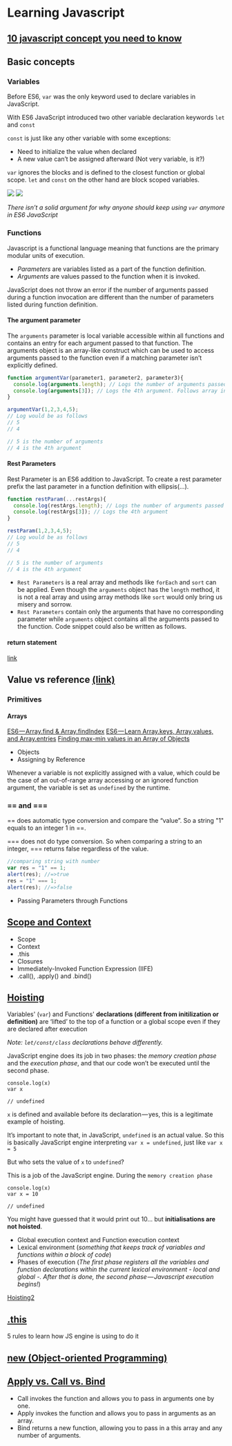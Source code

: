 # Learning Javascript

## [10 javascript concept you need to know](https://codeburst.io/10-javascript-concepts-you-need-to-know-for-interviews-136df65ecce)

## Basic concepts

### Variables

Before ES6, ```var``` was the only keyword used to declare variables in JavaScript. 

With ES6 JavaScript introduced two other variable declaration keywords ```let``` and ```const```

```const``` is just like any other variable with some exceptions:
- Need to initialize the value when declared
- A new value can’t be assigned afterward (Not very variable, is it?) 

```var``` ignores the blocks and is defined to the closest function or global scope. ```let``` and ```const``` on the other hand are block scoped variables.

![](https://cdn-images-1.medium.com/max/800/1*0YTEqYUeagQ34e31n4D6Fw.png)
![](https://cdn-images-1.medium.com/max/800/1*C3JNKH2fVZLllE9MSiU1zg.png)

*There isn’t a solid argument for why anyone should keep using ```var``` anymore in ES6 JavaScript*

### Functions

Javascript is a functional language meaning that functions are the primary modular units of execution.

- *Parameters* are variables listed as a part of the function definition.
- *Arguments* are values passed to the function when it is invoked.

JavaScript does not throw an error if the number of arguments passed during a function invocation are different than the number of parameters listed during function definition.

#### The argument parameter
The ```arguments``` parameter is local variable accessible within all functions and contains an entry for each argument passed to that function. The arguments object is an array-like construct which can be used to access arguments passed to the function even if a matching parameter isn’t explicitly defined.
```javascript
function argumentVar(parameter1, parameter2, parameter3){
  console.log(arguments.length); // Logs the number of arguments passed.
  console.log(arguments[3]); // Logs the 4th argument. Follows array indexing notations. 
}

argumentVar(1,2,3,4,5);
// Log would be as follows
// 5
// 4

// 5 is the number of arguments
// 4 is the 4th argument
```

#### Rest Parameters

Rest Parameter is an ES6 addition to JavaScript. To create a rest parameter prefix the last parameter in a function definition with ellipsis(…). 

```javascript
function restParam(...restArgs){
  console.log(restArgs.length); // Logs the number of arguments passed
  console.log(restArgs[3]); // Logs the 4th argument
}

restParam(1,2,3,4,5);
// Log would be as follows
// 5
// 4

// 5 is the number of arguments
// 4 is the 4th argument
```

- ```Rest Parameters``` is a real array and methods like ```forEach``` and ```sort``` can be applied. Even though the ```arguments``` object has the ```length``` method, it is not a real array and using array methods like ```sort``` would only bring us misery and sorrow.
- ```Rest Parameters``` contain only the arguments that have no corresponding parameter while ```arguments``` object contains all the arguments passed to the function. Code snippet could also be written as follows.

#### return statement
[link](https://codeburst.io/javascript-what-is-the-return-statement-97d8b11a1a0c)

## Value vs reference [(link)](https://www.educative.io/collection/page/5679346740101120/5707702298738688/5685265389584384/)

### Primitives
#### Arrays
[ES6 — Array.find & Array.findIndex](https://codeburst.io/learn-javascript-es6-array-find-array-findindex-7fe4f63c6974)
[ES6 — Learn Array.keys, Array.values, and Array.entries](https://codeburst.io/javascript-es6-learn-array-keys-array-values-and-array-entries-7e4c9995bb44)
[Finding max-min values in an Array of Objects](https://codeburst.io/javascript-finding-minimum-and-maximum-values-in-an-array-of-objects-329c5c7e22a2)

- Objects
- Assigning by Reference

Whenever a variable is not explicitly assigned with a value, which could be the case of an out-of-range array accessing or an ignored function argument, the variable is set as ```undefined``` by the runtime.

### == and ===

== does automatic type conversion and compare the “value”. So a string "1" equals to an integer 1 in ==.

=== does not do type conversion. So when comparing a string to an integer, === returns false regardless of the value.

```javascript
//comparing string with number
var res = "1" == 1;
alert(res); //=>true
res = "1" === 1;
alert(res); //=>false
```

- Passing Parameters through Functions

## [Scope and Context](https://scotch.io/tutorials/understanding-scope-in-javascript#toc-scope-in-javascript)
- Scope
- Context
- .this
- Closures
- Immediately-Invoked Function Expression (IIFE)
- .call(), .apply() and .bind()

## [Hoisting](https://codeburst.io/hoisting-in-javascript-515c987336d3)

Variables' (```var```) and Functions' **declarations (different from initilization or definition)** are ‘lifted’ to the top of a function or a global scope even if they are declared after execution

*Note: ```let/const/class``` declarations behave differently.*

JavaScript engine does its job in two phases: the *memory creation phase* and the *execution phase*, and that our code won’t be executed until the second phase.

```
console.log(x)
var x

// undefined
```
```x``` is defined and available before its declaration — yes, this is a legitimate example of hoisting.

It’s important to note that, in JavaScript, ```undefined``` is an actual value. So this is basically JavaScript engine interpreting ```var x = undefined```, just like ```var x = 5```

But who sets the value of ```x``` to ```undefined```?

This is a job of the JavaScript engine. During the ```memory creation phase```

```
console.log(x)
var x = 10

// undefined
```

You might have guessed that it would print out 10... but **initialisations are not hoisted**.




- Global execution context and Function execution context
- Lexical environment (*something that keeps track of variables and functions within a block of code*)
- Phases of execution (*The first phase registers all the variables and function declarations within the current lexical environment - local and global -. After that is done, the second phase — Javascript execution begins!*)

[Hoisting2](http://javascriptissexy.com/javascript-variable-scope-and-hoisting-explained/)

## [.this](https://www.educative.io/collection/page/5679346740101120/5707702298738688/5676830073815040)

5 rules to learn how JS engine is using to do it

## [new (Object-oriented Programming)](https://codeburst.io/javascripts-new-keyword-explained-as-simply-as-possible-fec0d87b2741)

## [Apply vs. Call vs. Bind](https://codeplanet.io/javascript-apply-vs-call-vs-bind/)

- Call invokes the function and allows you to pass in arguments one by one.
- Apply invokes the function and allows you to pass in arguments as an array.
- Bind returns a new function, allowing you to pass in a this array and any number of arguments.
